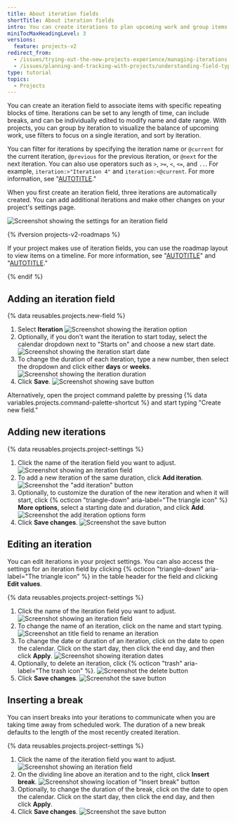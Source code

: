 ```yaml
---
title: About iteration fields
shortTitle: About iteration fields
intro: You can create iterations to plan upcoming work and group items.
miniTocMaxHeadingLevel: 3
versions:
  feature: projects-v2
redirect_from:
  - /issues/trying-out-the-new-projects-experience/managing-iterations
  - /issues/planning-and-tracking-with-projects/understanding-field-types/about-iteration-fields
type: tutorial
topics:
  - Projects
---
```


You can create an iteration field to associate items with specific repeating blocks of time. Iterations can be set to any length of time, can include breaks, and can be individually edited to modify name and date range. With projects, you can group by iteration to visualize the balance of upcoming work, use filters to focus on a single iteration, and sort by iteration.

You can filter for iterations by specifying the iteration name or `@current` for the current iteration, `@previous` for the previous iteration, or `@next` for the next iteration. You can also use operators such as `>`, `>=`, `<`, `<=`, and `..`.  For example, `iteration:>"Iteration 4"` and `iteration:<@current`. For more information, see "[AUTOTITLE](/issues/planning-and-tracking-with-projects/customizing-views-in-your-project/filtering-projects)."

When you first create an iteration field, three iterations are automatically created.  You can add additional iterations and make other changes on your project's settings page.

![Screenshot showing the settings for an iteration field](/assets/images/help/issues/iterations-example.png)

{% ifversion projects-v2-roadmaps %}

If your project makes use of iteration fields, you can use the roadmap layout to view items on a timeline. For more information, see "[AUTOTITLE](/issues/planning-and-tracking-with-projects/customizing-views-in-your-project/changing-the-layout-of-a-view)" and "[AUTOTITLE](/issues/planning-and-tracking-with-projects/customizing-views-in-your-project/customizing-the-roadmap-layout)."

{% endif %}

## Adding an iteration field

{% data reusables.projects.new-field %}
1. Select **Iteration**
   ![Screenshot showing the iteration option](/assets/images/help/projects-v2/new-field-iteration.png)
2. Optionally, if you don't want the iteration to start today, select the calendar dropdown next to "Starts on" and choose a new start date.
   ![Screenshot showing the iteration start date](/assets/images/help/projects-v2/iteration-field-starts.png)
3. To change the duration of each iteration, type a new number, then select the dropdown and click either **days** or **weeks**.
   ![Screenshot showing the iteration duration](/assets/images/help/projects-v2/iteration-field-duration.png)
4. Click **Save**.
   ![Screenshot showing save button](/assets/images/help/projects-v2/new-field-save-and-create.png)

Alternatively, open the project command palette by pressing {% data variables.projects.command-palette-shortcut %} and start typing "Create new field."

## Adding new iterations

{% data reusables.projects.project-settings %}
1. Click the name of the iteration field you want to adjust.
   ![Screenshot showing an iteration field](/assets/images/help/projects-v2/select-iteration-field.png)
1. To add a new iteration of the same duration, click **Add iteration**.
   ![Screenshot the "add iteration" button](/assets/images/help/projects-v2/add-iteration.png)
1. Optionally, to customize the duration of the new iteration and when it will start, click {% octicon "triangle-down" aria-label="The triangle icon" %} **More options**, select a starting date and duration, and click **Add**.
   ![Screenshot the add iteration options form](/assets/images/help/projects-v2/add-iteration-options.png)
1. Click **Save changes**.
   ![Screenshot the save button](/assets/images/help/projects-v2/iteration-save.png)

## Editing an iteration

You can edit iterations in your project settings. You can also access the settings for an iteration field by clicking {% octicon "triangle-down" aria-label="The triangle icon" %} in the table header for the field and clicking **Edit values**.

{% data reusables.projects.project-settings %}
1. Click the name of the iteration field you want to adjust.
   ![Screenshot showing an iteration field](/assets/images/help/projects-v2/select-iteration-field.png)
1. To change the name of an iteration, click on the name and start typing.
   ![Screenshot an title field to rename an iteration](/assets/images/help/projects-v2/iteration-rename.png)
1. To change the date or duration of an iteration, click on the date to open the calendar. Click on the start day, then click the end day, and then click **Apply**.
   ![Screenshot showing iteration dates](/assets/images/help/projects-v2/iteration-date.png)
1. Optionally, to delete an iteration, click {% octicon "trash" aria-label="The trash icon" %}.
   ![Screenshot the delete button](/assets/images/help/projects-v2/iteration-delete.png)
2. Click **Save changes**.
   ![Screenshot the save button](/assets/images/help/projects-v2/iteration-save.png)

## Inserting a break

You can insert breaks into your iterations to communicate when you are taking time away from scheduled work. The duration of a new break defaults to the length of the most recently created iteration.

{% data reusables.projects.project-settings %}
1. Click the name of the iteration field you want to adjust.
   ![Screenshot showing an iteration field](/assets/images/help/projects-v2/select-iteration-field.png)
2. On the dividing line above an iteration and to the right, click **Insert break**.
   ![Screenshot showing location of "Insert break" button](/assets/images/help/issues/iteration-insert-break.png)
3. Optionally, to change the duration of the break, click on the date to open the calendar. Click on the start day, then click the end day, and then click **Apply**.
4. Click **Save changes**.
   ![Screenshot the save button](/assets/images/help/projects-v2/iteration-save.png)
